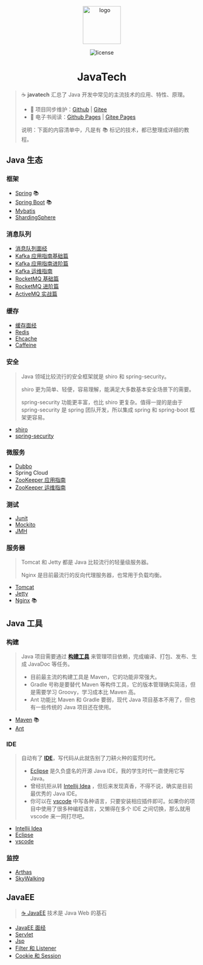 <p align="center">
    <a href="https://dunwu.github.io/javatech/#/" target="_blank" rel="noopener noreferrer">
        <img src="http://dunwu.test.upcdn.net/common/logo/java-logo.png" alt="logo" width="100px">
    </a>
</p>

<p align="center">
    <img src="https://badgen.net/github/license/dunwu/javatech" alt="license">
</p>

<h1 align="center">JavaTech</h1>

> ☕ **javatech** 汇总了 Java 开发中常见的主流技术的应用、特性、原理。
>
> - 🔁 项目同步维护：[Github](https://github.com/dunwu/javatech/) | [Gitee](https://gitee.com/turnon/javaweb/)
> - 📖 电子书阅读：[Github Pages](https://dunwu.github.io/javatech/) | [Gitee Pages](http://turnon.gitee.io/javaweb/)
>
> 说明：下面的内容清单中，凡是有 📚 标记的技术，都已整理成详细的教程。

## Java 生态

### 框架

- [Spring](https://dunwu.github.io/spring-tutorial/) 📚
- [Spring Boot](https://dunwu.github.io/spring-boot-tutorial/) 📚
- [Mybatis](docs/ecology/framework/mybatis.md)
- [ShardingSphere](docs/ecology/storage/shardingsphere.md)

### 消息队列

- [消息队列面经](docs/ecology/mq/MqInterview.md)
- [Kafka 应用指南基础篇](docs/ecology/mq/kafka-basic.md)
- [Kafka 应用指南进阶篇](docs/ecology/mq/kafka-advance.md)
- [Kafka 运维指南](docs/ecology/mq/kafka-ops.md)
- [RocketMQ 基础篇](docs/ecology/mq/RocketmqBasics.md)
- [RocketMQ 进阶篇](docs/ecology/mq/RocketmqAdvanced.md)
- [ActiveMQ 实战篇](docs/ecology/mq/ActiveMQ.md)

### 缓存

- [缓存面经](docs/ecology/cache/CacheInterview.md)
- [Redis](docs/ecology/cache/Redis.md)
- [Ehcache](docs/ecology/cache/Ehcache.md)
- [Caffeine](docs/ecology/cache/Caffeine.md)

### 安全

> Java 领域比较流行的安全框架就是 shiro 和 spring-security。
>
> shiro 更为简单、轻便，容易理解，能满足大多数基本安全场景下的需要。
>
> spring-security 功能更丰富，也比 shiro 更复杂。值得一提的是由于 spring-security 是 spring 团队开发，所以集成 spring 和 spring-boot 框架更容易。

- [shiro](docs/ecology/security/shiro.md)
- [spring-security](docs/ecology/security/spring-security.md)

### 微服务

- [Dubbo](docs/ecology/microservices/dubbo.md)
- Spring Cloud
- [ZooKeeper 应用指南](docs/ecology/microservices/zookeeper.md)
- [ZooKeeper 运维指南](docs/ecology/microservices/zookeeper-ops.md)

### 测试

- [Junit](docs/ecology/test/junit.md)
- [Mockito](docs/ecology/test/mockito.md)
- [JMH](docs/ecology/test/jmh.md)

### 服务器

> Tomcat 和 Jetty 都是 Java 比较流行的轻量级服务器。
>
> Nginx 是目前最流行的反向代理服务器，也常用于负载均衡。

- [Tomcat](docs/ecology/server/tomcat.md)
- [Jetty](docs/ecology/server/jetty.md)
- [Nginx](https://github.com/dunwu/nginx-tutorial) 📚

## Java 工具

### 构建

> Java 项目需要通过 [**构建工具**](docs/tool/build) 来管理项目依赖，完成编译、打包、发布、生成 JavaDoc 等任务。
>
> - 目前最主流的构建工具是 Maven，它的功能非常强大。
> - Gradle 号称是要替代 Maven 等构件工具，它的版本管理确实简洁，但是需要学习 Groovy，学习成本比 Maven 高。
> - Ant 功能比 Maven 和 Gradle 要弱，现代 Java 项目基本不用了，但也有一些传统的 Java 项目还在使用。

- [Maven](docs/tool/build/maven) 📚
- [Ant](docs/tool/build/ant.md)

### IDE

> 自动有了 [**IDE**](docs/tool/ide)，写代码从此就告别了刀耕火种的蛮荒时代。
>
> - [Eclipse](docs/tool/ide/eclipse.md) 是久负盛名的开源 Java IDE，我的学生时代一直使用它写 Java。
> - 曾经抗拒从转 [Intellij Idea](docs/tool/ide/intellij-idea.md) ，但后来发现真香，不得不说，确实是目前最优秀的 Java IDE。
> - 你可以在 [vscode](docs/tool/ide/vscode.md) 中写各种语言，只要安装相应插件即可。如果你的项目中使用了很多种编程语言，又懒得在多个 IDE 之间切换，那么就用 vscode 来一网打尽吧。

- [Intellij Idea](docs/tool/ide/intellij-idea.md)
- [Eclipse](docs/tool/ide/eclipse.md)
- [vscode](docs/tool/ide/vscode.md)

### 监控

- [Arthas](docs/tool/monitor/arthas.md)
- [SkyWalking](docs/tool/monitor/skywalking.md)

## JavaEE

> [☕ JavaEE](docs/javaee/README.md) 技术是 Java Web 的基石

- [JavaEE 面经](docs/javaee/javaee-interview.md)
- [Servlet](docs/javaee/javaee-servlet.md)
- [Jsp](docs/javaee/javaee-jsp.md)
- [Filter 和 Listener](docs/javaee/javaee-filter-listener.md)
- [Cookie 和 Session](docs/javaee/javaee-cookie-sesion.md)
